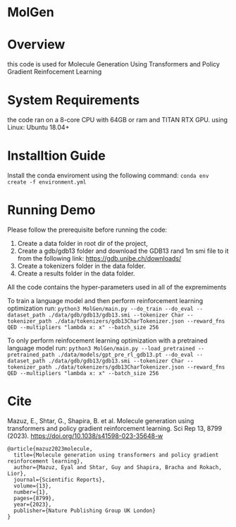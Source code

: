 # MolGen

# Overview
this code is used for Molecule Generation Using Transformers and Policy Gradient Reinfocement Learning

# System Requirements
the code ran on a 8-core CPU with 64GB or ram and TITAN RTX GPU.
using Linux: Ubuntu 18.04+

# Installtion Guide
Install the conda enviroment using the following command:
```conda env create -f environment.yml```

# Running Demo

Please follow the prerequisite before running the code:

1. Create a data folder in root dir of the project,
2. Create a gdb/gdb13 folder and download the GDB13 rand 1m smi file to it from the following link: https://gdb.unibe.ch/downloads/
3. Create a tokenizers folder in the data folder.
4. Create a results folder in the data folder.

All the code contains the hyper-parameters used in all of the expremiments

To train a language model and then perform reinforcement learning optimization run:
``python3 MolGen/main.py --do_train --do_eval --dataset_path ./data/gdb/gdb13/gdb13.smi --tokenizer Char --tokenizer_path ./data/tokenizers/gdb13CharTokenizer.json --reward_fns QED --multipliers "lambda x: x" --batch_size 256``

To only perform reinfocement learning optimization with a pretrained language model run:
``python3 MolGen/main.py --load_pretrained --pretrained_path ./data/models/gpt_pre_rl_gdb13.pt --do_eval --dataset_path ./data/gdb/gdb13/gdb13.smi --tokenizer Char --tokenizer_path ./data/tokenizers/gdb13CharTokenizer.json --reward_fns QED --multipliers "lambda x: x" --batch_size 256``

# Cite
Mazuz, E., Shtar, G., Shapira, B. et al. Molecule generation using transformers and policy gradient reinforcement learning. Sci Rep 13, 8799 (2023). https://doi.org/10.1038/s41598-023-35648-w

```
@article{mazuz2023molecule,
  title={Molecule generation using transformers and policy gradient reinforcement learning},
  author={Mazuz, Eyal and Shtar, Guy and Shapira, Bracha and Rokach, Lior},
  journal={Scientific Reports},
  volume={13},
  number={1},
  pages={8799},
  year={2023},
  publisher={Nature Publishing Group UK London}
}
```
